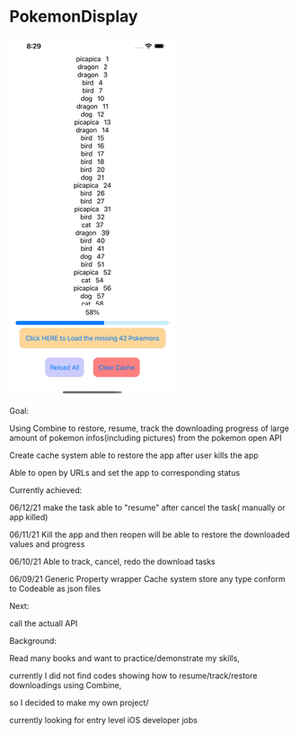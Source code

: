 # PokemonDisplay

![](https://github.com/hgtlzyc/PokemonDisplay/blob/99fd7397d76256791cba809eab76cc8dcbcec4f7/screenRecording.gif)

Goal:

Using Combine to restore, resume, track the downloading progress of large amount of pokemon infos(including pictures) from the pokemon open API

Create cache system able to restore the app after user kills the app

Able to open by URLs and set the app to corresponding status


Currently achieved:

06/12/21 make the task able to "resume" after cancel the task( manually or app killed)

06/11/21 Kill the app and then reopen will be able to restore the downloaded values and progress 

06/10/21 Able to track, cancel, redo the download tasks 

06/09/21 Generic Property wrapper Cache system store any type conform to Codeable as json files 

Next:

call the actuall API


Background:

Read many books and want to practice/demonstrate my skills, 

currently I did not find codes showing how to resume/track/restore downloadings using Combine,

so I decided to make my own project/ 

currently looking for entry level iOS developer jobs
